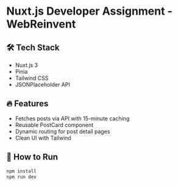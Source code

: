 # Nuxt.js Developer Assignment - WebReinvent

## 🛠️ Tech Stack
- Nuxt.js 3
- Pinia
- Tailwind CSS
- JSONPlaceholder API

## 🔥 Features
- Fetches posts via API with 15-minute caching
- Reusable PostCard component
- Dynamic routing for post detail pages
- Clean UI with Tailwind

## 🧪 How to Run
```bash
npm install
npm run dev
